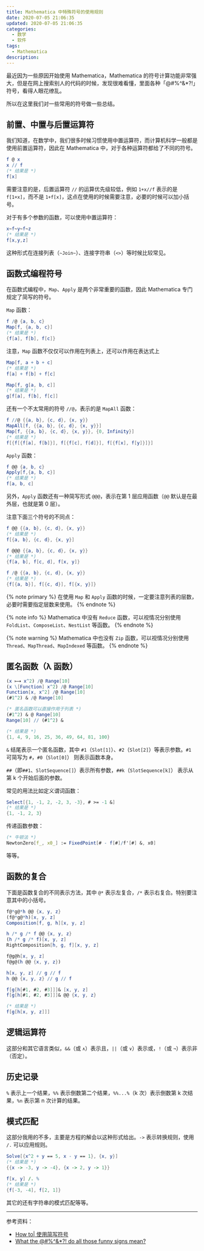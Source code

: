 ```yaml
---
title: Mathematica 中特殊符号的使用规则
date: 2020-07-05 21:06:35
updated: 2020-07-05 21:06:35
categories:
  - 数学
  - 软件
tags:
  - Mathematica
description: 
---
```


最近因为一些原因开始使用 Mathematica，Mathematica 的符号计算功能非常强大，但是在网上搜索别人的代码的时候，发现很难看懂，里面各种「@#%^&*?!」符号，看得人眼花缭乱。

所以在这里我们对一些常用的符号做一些总结。

<!-- more -->

## 前置、中置与后置运算符

我们知道，在数学中，我们很多时候习惯使用中置运算符，而计算机科学一般都是使用前置运算符，因此在 Mathematica 中，对于各种运算符都给了不同的符号。

```mathematica
f @ x
x // f
(* 结果是 *)
f[x]
```

需要注意的是，后置运算符 `//` 的运算优先级较低，例如 `1+x//f` 表示的是 `f[1+x]`，而不是 `1+f[x]`，这点在使用的时候需要注意，必要的时候可以加小括号。

对于有多个参数的函数，可以使用中置运算符：

```mathematica
x~f~y~f~z
(* 结果是 *)
f[x,y,z]
```

这种形式在连接列表（`~Join~`）、连接字符串（`<>`）等时候比较常见。

## 函数式编程符号

在函数式编程中，`Map`、`Apply` 是两个非常重要的函数，因此 Mathematica 专门规定了简写的符号。

`Map` 函数：

```mathematica
f /@ {a, b, c}
Map[f, {a, b, c}]
(* 结果是 *)
{f[a], f[b], f[c]}
```

注意，`Map` 函数不仅仅可以作用在列表上，还可以作用在表达式上

```mathematica
Map[f, a + b + c]
(* 结果是 *)
f[a] + f[b] + f[c]

Map[f, g[a, b, c]]
(* 结果是 *)
g[f[a], f[b], f[c]]
```

还有一个不太常用的符号 `//@`，表示的是 `MapAll` 函数：

```mathematica
f //@ {{a, b}, {c, d}, {x, y}}
MapAll[f, {{a, b}, {c, d}, {x, y}}]
Map[f, {{a, b}, {c, d}, {x, y}}, {0, Infinity}]
(* 结果是 *)
f[{f[{f[a], f[b]}], f[{f[c], f[d]}], f[{f[x], f[y]}]}]
```

`Apply` 函数：

```mathematica
f @@ {a, b, c}
Apply[f,{a, b, c}]
(* 结果是 *)
f[a, b, c]
```

另外，`Apply` 函数还有一种简写形式 `@@@`，表示在第 1 层应用函数（`@@` 默认是在最外层，也就是第 0 层）。

注意下面三个符号的不同点：

```mathematica
f @@ {{a, b}, {c, d}, {x, y}}
(* 结果是 *)
f[{a, b}, {c, d}, {x, y}]

f @@@ {{a, b}, {c, d}, {x, y}}
(* 结果是 *)
{f[a, b], f[c, d], f[x, y]}

f /@ {{a, b}, {c, d}, {x, y}}
(* 结果是 *)
{f[{a, b}], f[{c, d}], f[{x, y}]}
```

{% note primary %}
在使用 `Map` 和 `Apply` 函数的时候，一定要注意列表的层数，必要时需要指定层数来使用。
{% endnote %}

{% note info %}
Mathematica 中没有 `Reduce` 函数，可以视情况分别使用 `FoldList`、`ComposeList`、`NestList` 等函数。
{% endnote %}

{% note warning %}
Mathematica 中也没有 `Zip` 函数，可以视情况分别使用 `Thread`、`MapThread`、`MapIndexed` 等函数。
{% endnote %}

## 匿名函数（λ 函数）

```mathematica
(x ⟼ x^2) /@ Range[10]
(x \[Function] x^2) /@ Range[10]
Function[x, x^2] /@ Range[10]
(#1^2) & /@ Range[10]

(* 匿名函数可以直接作用于列表 *)
(#1^2) & @ Range[10]
Range[10] // (#1^2) &

(* 结果是 *)
{1, 4, 9, 16, 25, 36, 49, 64, 81, 100}
```

`&` 结尾表示一个匿名函数，其中 `#1`（`Slot[1]`）、`#2`（`Slot[2]`）等表示参数。`#1` 可简写为 `#`，`#0`（`Slot[0]`） 则表示函数本身。

`##`（即`##1`、`SlotSequence[]`）表示所有参数，`##k`（`SlotSequence[k]`） 表示从第 k 个开始后面的参数。

常见的用法比如定义谓词函数：

```mathematica
Select[{1, -1, 2, -2, 3, -3}, # >= -1 &]
(* 结果是 *)
{1, -1, 2, 3}
```

传递函数参数：

```mathematica
(* 牛顿法 *)
NewtonZero[f_, x0_] := FixedPoint[# - f[#]/f'[#] &, x0]
```

等等。

## 函数的复合

下面是函数复合的不同表示方法，其中 `@*` 表示左复合，`/*` 表示右复合。特别要注意其中的小括号。

```mathematica
f@*g@*h @@ {x, y, z}
(f@*g@*h)[x, y, z]
Composition[f, g, h][x, y, z]

h /* g /* f @@ {x, y, z}
(h /* g /* f)[x, y, z]
RightComposition[h, g, f][x, y, z]

f@g@h[x, y, z]
f@g@(h @@ {x, y, z})

h[x, y, z] // g // f
h @@ {x, y, z} // g // f

f[g[h[#1, #2, #3]]]& [x, y, z]
f[g[h[#1, #2, #3]]]& @@ {x, y, z}

(* 结果是 *)
f[g[h[x, y, z]]]
```

## 逻辑运算符

这部分和其它语言类似，`&&`（或 `∧`）表示且，`||`（或 `∨`）表示或，`!`（或 `¬`）表示非（否定）。

## 历史记录

`%` 表示上一个结果，`%%` 表示倒数第二个结果，`%%...%`（k 次）表示倒数第 k 次结果，`%n` 表示第 n 次计算的结果。

## 模式匹配

这部分我用的不多，主要是方程的解会以这种形式给出。`->` 表示转换规则，使用 `/.` 可以应用规则。

```mathematica
Solve[{x^2 + y == 5, x - y == 1}, {x, y}]
(* 结果是 *)
{{x -> -3, y -> -4}, {x -> 2, y -> 1}}

f[x, y] /. %
(* 结果是 *)
{f[-3, -4], f[2, 1]}
```

其它的还有字符串的模式匹配等等。

---

参考资料：

- [How to| 使用简写符号](https://reference.wolfram.com/language/howto/UseShorthandNotations.html)
- [What the @#%^&*?! do all those funny signs mean?](https://mathematica.stackexchange.com/questions/18393/what-are-the-most-common-pitfalls-awaiting-new-users/25616#25616)
